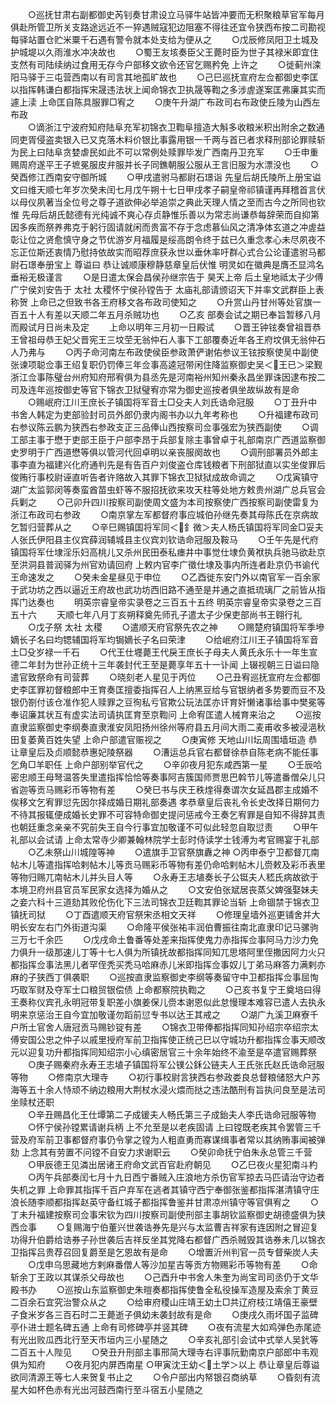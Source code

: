 <!-- { "loadSidebar": true } -->
　　○巡抚甘肃右副都御史芮钊奏甘肃设立马驿牛站皆冲要而无积聚粮草官军每月俱赴所管卫所关支路途远近不一猝遇贼寇犯边阻塞不得往还宜令狭西布按二司勘视每驿站置仓贮米粟千石遇有警令就本处支给为便从之
　　○戊辰修凤阳卫土城及护城堤以久雨淮水冲决故也
　　○蜀王友垓奏臣父王薨时臣为世子其禄米即宜住支然有司陆续纳过食用无存今户部移文欲令还官乞赐矜免  上许之
　　○徙蓟州滦阳马驿于三屯营西南以有司言其地孤旷故也
　　○己巳巡抚宣府左佥都御史李匡以指挥韩谦白都指挥宋晟违法状上闻命锦衣卫执晟等鞫之多涉虗遂案匡弗廉其实而遽上渎  上命匡自陈具服罪□宥之
　　○庚午升湖广布政司右布政使丘陵为山西左布政  
　　○谪浙江宁波府知府陆阜充军初锦衣卫鞫阜擅造大斛多收粮米积出附余之数通同吏胥侵盗卖银入已又克落木料价银比事露用银一千两与首已者求释刑部论罪赎斩为民上曰陆阜贪婪虐民如此不可以常例处赎罪毕发广西南丹卫充军
　　○壬申重赐周府遂平王子墌冕服皮弁服并长子同鐎朝服公服从王言旧服为水漂没也
　　○癸酉修江西南安守御所城
　　○甲戌遣驸马都尉石璟诣  先皇后胡氏陵所上册宝谥文曰维天顺七年岁次癸未闰七月戊午朔十七日甲戌孝子嗣皇帝祁镇谨再拜稽首言伏以母仪夙著当全位号之尊子道欲伸必举追崇之典此天理人情之至而古今之所同也钦惟  先母后胡氏懿德有光纯诚不爽心存贞静惟乐善以为常志尚谦恭每辞荣而自抑第因多疾而祭养弗克于躬行固请就闲而贵富不存于念虑慕仙风之清净体玄道之冲虗益彰让位之贤愈慎守身之节优游岁月福履是绥高朗令终于兹已久重念孝心未尽夙夜不忘正位斯还衷情乃慰持依故实而昭荐庶获永世以垂休率吁群心式合公论谨遣驸马都尉石璟奉册宝上  尊谥曰  恭让诚顺康穆静慈章皇后伏惟  明灵如在徽典是膺丕显鸿名垂裕无极谨言
　　○是日遣太保会昌侯孙继宗告于  昊天上帝  后土皇地祗太子少傅广宁侯刘安告于  太社  太稷怀宁侯孙镗告于  太庙礼部请颁诏天下并率文武群臣上表称贺  上命已之但致书各王府移文各布政司使知之
　　○升赏山丹甘州等处官旗一百五十人有差以天顺二年五月杀贼功也
　　○乙亥  部奏会试之期已奉旨暂移八月而殿试月日尚未及定
　　上命以明年三月初一日殿试
　　○晋王钟铉奏曾祖晋恭王曾祖母恭王妃父晋宪王三坟茔无翁仲石人事下工部覆奏近年各王府坟俱无翁仲石人乃弗与
　　○丙子命河南左布政使侯臣参政萧俨谢佑参议王铉按察使吴中副使张谏项聪佥事王绍复职仍罚俸三年佥事高逵冠带闲住降监察御史吴＜王已＞梁觐浙江佥事陈璧台州府知府邢宥俱为县丞先是河南裕州知州秦永昌坐罪诛因逮布按二司及连年巡按御史等官下锦衣卫狱璧宥亦常为御史巡按者俱坐故纵故有是命
　　○赐岷府江川王庶长子镇国将军音土□殳夫人刘氏诰命冠服
　　○丁丑升中书舍人韩定为吏部验封司员外郎仍隶内阁书办以九年考称也
　　○升福建布政司右参议陈云鹏为狭西右参政支正三品俸山西按察司佥事强宏为狭西副使
　　○调工部主事于懋于吏部王臣于户部李昂于兵部复除主事曾卓于礼部南京广西道监察御史罗明于广西道懋等俱以管河代回卓明以亲丧服阕故也
　　○调刑部署员外郎主事李直为福建兴化府通判先是有告百户刘俊盗仓库钱粮者下刑部狱直以实坐俊罪后俊贿行事校尉诬直听告者许赂故入其罪下锦衣卫狱狱成故命调之
　　○戊寅镇守湖广太监郭闵等奏蛮酋苗虫虾等不服招抚欲来攻天柱等处地方敕贵州湖广总兵官会兵剿之
　　○己卯升四川按察司副使周文盛为本司按察使广西按察司副使雷复为浙江布政司右参政
　　○南京掌左军都督府事应城伯孙继先奏其母陈氏在京病故乞暂归营葬从之
　　○辛巳赐镇国将军同＜釒微＞夫人杨氏镇国将军同金□妥夫人张氏伊阳县主仪宾薛润辅城县主仪宾刘钦诰命冠服及鞍马
　　○壬午先是代府镇国将军仕埭淫乐妇高桃儿又杀州民田泰私瘗井中事觉仕埭负黄袱执兵驰马欲赴京至洪洞县普润驿为州官劝请回府  上敕内官李广徵仕埭及事内所连者赴京仍书谕代王命速发之
　　○癸未金星昼见于申位
　　○乙酉徙东安门外以南官军一百余家于武功坊之西以逼近王府故也武功坊西旧路不通至是并通之直抵琉璃厂之前皆从指挥门达奏也
　　明英宗睿皇帝实录卷之三百五十五终
明英宗睿皇帝实录卷之三百五十六
　　天顺七年八月丁亥朔释奠先师孔子遣太子少保吏部尚书王翱行礼
　　○戊子祭  太社  太稷
　　○遣顺天府官祭先农之神
　　○赐楚府镇国将军季墋嫡长子名曰均锶辅国将军均锔嫡长子名曰荣津
　　○给岷府江川王子镇国将军音土□殳岁禄一千石
　　○代王仕壥薨王代戾王庶长子母夫人黄氏永乐十一年生宣德二年封为世孙正统十三年袭封代王至是薨享年五十一讣闻  上辍视朝三日谥曰隐遣官致祭命有司营葬
　　○晓刻老人星见于丙位
　　○己丑宥巡抚宣府左佥都御史李匡罪初督粮郎中王育奏匡擅委指挥召人上纳黑豆给与官银纳者多势要而豆不及银仍劄付该仓准作犯人赎罪之豆徇私亏官欺公玩法匡亦讦育奸懒诸事给事中樊冕等奉诏廉其状互有虚实法司请执匡育至京鞫问  上命宥匡遣人械育来治之
　　○巡按直隶监察御史李纲奏直隶淮安凤阳扬州徐州等府县五月间大雨二麦甫收多被浸浥秋田复萎黄百姓失望  上命户部遣官赈视之
　　○庚寅修  天地山川坛周围墙垣造  恭让章皇后及贞顺懿恭惠妃陵祭器
　　○漕运总兵官右都督徐恭自陈老病不能任事乞角□羊职任  上命户部别举官代之
　　○辛卯夜月犯东咸西第一星
　　○壬辰哈密忠顺王母弩温答失里遣指挥恰恰等奏事阿吉簇国师贾思巴斡节儿等遣番僧朵儿只省迦等贡马赐彩币等物有差
　　○癸巳书与庆王秩煃得奏谓次女延昌郡主成婚不俟移文乞宥罪愆先因尔择成婚日期礼部奏遇  孝恭章皇后丧礼令长史改择日期何力不待其报辄便成婚长史罪不可容特命御史提问惩戒今王奏乞宥罪是自知不得辞其责也朝廷重念亲亲不究前失王自今行事宜加敬谨不可似此轻忽自取愆责
　　○甲午礼部以会试请  上命太常寺少卿兼翰林院学士彭时侍读学士钱溥为考官赐宴于礼部
　　○乙未祭山川城隍等神
　　○遣旗手卫官祭旗纛之神
○丙申泰宁卫都督兀南帖木儿等遣指挥哈剌帖木儿等贡马赐彩币等物有差仍命哈剌帖木儿赍敕及彩币表里等物归赐兀南帖木儿并头目人等　　
○永寿王志埴奏长子公铤夫人嵇氏病故欲于本境卫府州县官员军民家女选择为婚从之
　　○文安伯张斌居丧蒸父婢强娶妹夫之妾六科十三道劾其败伦伤化下三法司锦衣卫廷鞫其罪论当斩  上命锢禁于锦衣卫镇抚司狱
　　○丁酉遣顺天府官祭宋丞相文天祥
　　○修理皇墙外巡更铺舍并大明长安左右门外街道沟渠
　　○命隆平侯张祐丰润伯曹振往南北直隶印记马骡驹三万七千余匹
　　○戊戌命土鲁番等处差来指挥使鬼力赤指挥佥事阿马力沙力免力俱升一级那速儿丁等十七人俱为所镇抚故都指挥同知兀思塔阿里侄撒因阿力火只都指挥佥事法黑儿者罕侄秃买秃马哈麻赤儿米即指挥佥事奴儿丁弟马麻答力满剌亦麻的子狭西丁俱袭职
　　○巡按直隶监察御史李纲等奏留守中卫都指挥佥事屈恂巧取军财及夺军士口粮贸银偿债  上命都察院执鞫之
　　○己亥书复宁王奠培曰得王奏称仪宾孔永明冠带复职差小旗姜保儿赍本谢恩似此怠慢理本难容已遣人去执永明来京惩治王自今宜加敬谨勿蹈前愆专书以达王其戒之
　　○湖广九溪卫麻寮千户所土官舍人唐冠贡马赐钞锭有差
　　○锦衣卫带俸都指挥同知孙绍宗卒绍宗太傅安国公忠之仲子以戚里授府军前卫指挥使正统己巳以守城功升都指挥佥事天顺改元以迎复功升都指挥同知绍宗小心缜密居官三十余年始终不渝至是卒遣官赐葬祭
　　○庚子赐秦府永寿王志埴子镇国将军公镤公鉌公链夫人王氏张氏赵氏诰命冠服等物
　　○修南京大理寺
　　○初行事校尉言狭西右参政娄良总督粮储怒大户苏海等五十余人恃顽不纳边粮用大荆杖水浸火煨而挞之违法酷刑有旨执问良至是法司坐赎杖还职  
　　○辛丑赐昌化王仕墰第二子成锾夫人畅氏第三子成鈶夫人李氏诰命冠服等物
　　○怀宁侯孙镗累请谢兵柄  上不允至是以老疾固请  上曰镗既老疾其令罢管三千营及府军前卫事都督府事仍令掌之镗为人粗直勇而寡谋缉事者常以其纳贿事闻被弹劾  上念其有劳置不问镗不自安力求谢职云
　　○癸卯命抚宁伯朱永总管三千营
　　○甲辰德王见潾出居诸王府命文武百官赴府朝见
　　○乙巳夜火星犯南斗杓
　　○丙午兵部奏闰七月十九日西宁番贼入庄浪地方杀伤官军掠去马匹请治守边者失机之罪  上命罪其指挥千百户弃军在逃者其镇守西宁奉御张鉴都指挥湛清镇守庄浪长随李顺都指挥赵英守备红城子都指挥鲁鉴并甘肃凉州镇守等官俱宥之
　　○丁未升福建按察司佥事宋钦为四川按察司副使刑部主事胡钦监察御史胡德盛俱为狭西佥事
　　○复赐海宁伯董兴世袭诰券先是兴与太监曹吉祥家有连因附之冒迎复功得升伯爵给诰券子孙世袭后吉祥反坐其党降右都督广西杀贼毁其诰券未几以锦衣卫指挥吕贵荐召回复爵至是乞恩故有是命
　　○增置沂州判官一员专督柴炭人夫
　　○戊申乌思藏地方剌麻番僧人等沙加星吉等贡方物赐彩币等物有差
　　○命斩余丁王政以其谋杀父母故也
　　○己酉升中书舍人朱奎为尚宝司司丞仍于文华殿书办
　　○巡按山东监察御史朱暟奏都指挥使鲁全私役操军造屋及索余丁黄豆二百余石宜究治警众从之
　　○给审府稷山庄靖王幼土□共辽府枝江靖僖王豪壁子食米岁各三百石时二王薨逝子俱幼未袭封故有是命
　　○庚戌久雨坏国子监碑亭仆进士题名碑五通  上命有司修碑亭并竖其碑
　　○夜有流星大如鸡弹色赤尾迹有光出败瓜西北行至天市垣内三小星随之
　　○辛亥礼部引会试中式举人吴釴等二百五十人陛见
　　○癸丑升刑部主事邢简大理寺右评事阮勤南京户部郎中韦观俱为知府
　　○夜月犯内屏西南星
○甲寅沈王幼＜土学＞以上  恭让章皇后尊谥欲同清源王等七人来贺复书止之　　
○令户部出内帑银召商纳草
　　○昏刻有流星大如杯色赤有光出河鼓西南行至斗宿五小星随之
